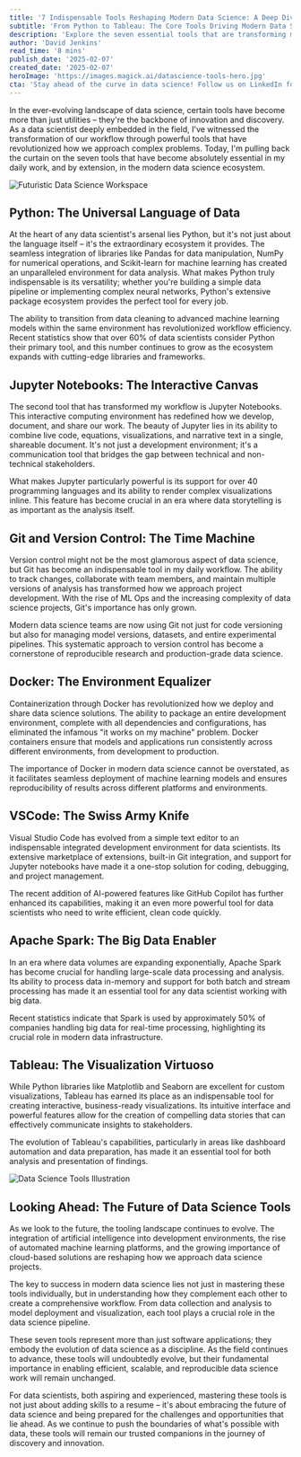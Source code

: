 ```yaml
---
title: '7 Indispensable Tools Reshaping Modern Data Science: A Deep Dive into Essential Technologies'
subtitle: 'From Python to Tableau: The Core Tools Driving Modern Data Science Innovation'
description: 'Explore the seven essential tools that are transforming modern data science, from Python\'s versatile ecosystem to Tableau\'s powerful visualization capabilities. Learn how these indispensable technologies are shaping the future of data analysis and machine learning workflows.'
author: 'David Jenkins'
read_time: '8 mins'
publish_date: '2025-02-07'
created_date: '2025-02-07'
heroImage: 'https://images.magick.ai/datascience-tools-hero.jpg'
cta: 'Stay ahead of the curve in data science! Follow us on LinkedIn for regular insights into the latest tools, techniques, and trends shaping the future of data analytics.'
---
```


In the ever-evolving landscape of data science, certain tools have become more than just utilities – they're the backbone of innovation and discovery. As a data scientist deeply embedded in the field, I've witnessed the transformation of our workflow through powerful tools that have revolutionized how we approach complex problems. Today, I'm pulling back the curtain on the seven tools that have become absolutely essential in my daily work, and by extension, in the modern data science ecosystem.

![Futuristic Data Science Workspace](https://i.magick.ai/PIXE/1738946244692_magick_img.webp)

## Python: The Universal Language of Data

At the heart of any data scientist's arsenal lies Python, but it's not just about the language itself – it's the extraordinary ecosystem it provides. The seamless integration of libraries like Pandas for data manipulation, NumPy for numerical operations, and Scikit-learn for machine learning has created an unparalleled environment for data analysis. What makes Python truly indispensable is its versatility; whether you're building a simple data pipeline or implementing complex neural networks, Python's extensive package ecosystem provides the perfect tool for every job.

The ability to transition from data cleaning to advanced machine learning models within the same environment has revolutionized workflow efficiency. Recent statistics show that over 60% of data scientists consider Python their primary tool, and this number continues to grow as the ecosystem expands with cutting-edge libraries and frameworks.

## Jupyter Notebooks: The Interactive Canvas

The second tool that has transformed my workflow is Jupyter Notebooks. This interactive computing environment has redefined how we develop, document, and share our work. The beauty of Jupyter lies in its ability to combine live code, equations, visualizations, and narrative text in a single, shareable document. It's not just a development environment; it's a communication tool that bridges the gap between technical and non-technical stakeholders.

What makes Jupyter particularly powerful is its support for over 40 programming languages and its ability to render complex visualizations inline. This feature has become crucial in an era where data storytelling is as important as the analysis itself.

## Git and Version Control: The Time Machine

Version control might not be the most glamorous aspect of data science, but Git has become an indispensable tool in my daily workflow. The ability to track changes, collaborate with team members, and maintain multiple versions of analysis has transformed how we approach project development. With the rise of ML Ops and the increasing complexity of data science projects, Git's importance has only grown.

Modern data science teams are now using Git not just for code versioning but also for managing model versions, datasets, and entire experimental pipelines. This systematic approach to version control has become a cornerstone of reproducible research and production-grade data science.

## Docker: The Environment Equalizer

Containerization through Docker has revolutionized how we deploy and share data science solutions. The ability to package an entire development environment, complete with all dependencies and configurations, has eliminated the infamous "it works on my machine" problem. Docker containers ensure that models and applications run consistently across different environments, from development to production.

The importance of Docker in modern data science cannot be overstated, as it facilitates seamless deployment of machine learning models and ensures reproducibility of results across different platforms and environments.

## VSCode: The Swiss Army Knife

Visual Studio Code has evolved from a simple text editor to an indispensable integrated development environment for data scientists. Its extensive marketplace of extensions, built-in Git integration, and support for Jupyter notebooks have made it a one-stop solution for coding, debugging, and project management.

The recent addition of AI-powered features like GitHub Copilot has further enhanced its capabilities, making it an even more powerful tool for data scientists who need to write efficient, clean code quickly.

## Apache Spark: The Big Data Enabler

In an era where data volumes are expanding exponentially, Apache Spark has become crucial for handling large-scale data processing and analysis. Its ability to process data in-memory and support for both batch and stream processing has made it an essential tool for any data scientist working with big data.

Recent statistics indicate that Spark is used by approximately 50% of companies handling big data for real-time processing, highlighting its crucial role in modern data infrastructure.

## Tableau: The Visualization Virtuoso

While Python libraries like Matplotlib and Seaborn are excellent for custom visualizations, Tableau has earned its place as an indispensable tool for creating interactive, business-ready visualizations. Its intuitive interface and powerful features allow for the creation of compelling data stories that can effectively communicate insights to stakeholders.

The evolution of Tableau's capabilities, particularly in areas like dashboard automation and data preparation, has made it an essential tool for both analysis and presentation of findings.

![Data Science Tools Illustration](https://i.magick.ai/PIXE/1738946244696_magick_img.webp)

## Looking Ahead: The Future of Data Science Tools

As we look to the future, the tooling landscape continues to evolve. The integration of artificial intelligence into development environments, the rise of automated machine learning platforms, and the growing importance of cloud-based solutions are reshaping how we approach data science projects.

The key to success in modern data science lies not just in mastering these tools individually, but in understanding how they complement each other to create a comprehensive workflow. From data collection and analysis to model deployment and visualization, each tool plays a crucial role in the data science pipeline.

These seven tools represent more than just software applications; they embody the evolution of data science as a discipline. As the field continues to advance, these tools will undoubtedly evolve, but their fundamental importance in enabling efficient, scalable, and reproducible data science work will remain unchanged.

For data scientists, both aspiring and experienced, mastering these tools is not just about adding skills to a resume – it's about embracing the future of data science and being prepared for the challenges and opportunities that lie ahead. As we continue to push the boundaries of what's possible with data, these tools will remain our trusted companions in the journey of discovery and innovation.